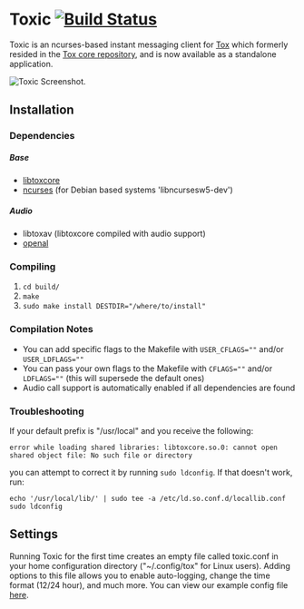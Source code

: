 # Toxic [![Build Status](https://travis-ci.org/Tox/toxic.png?branch=master)](https://travis-ci.org/Tox/toxic)
Toxic is an ncurses-based instant messaging client for [Tox](https://tox.im) which formerly resided in the [Tox core repository](https://github.com/irungentoo/toxcore), and is now available as a standalone application.

![Toxic Screenshot](http://i.imgur.com/hL7WhVl.png "Main Screen").

## Installation

### Dependencies
##### Base
* [libtoxcore](https://github.com/irungentoo/toxcore)
* [ncurses](https://www.gnu.org/software/ncurses) (for Debian based systems 'libncursesw5-dev')

##### Audio
* libtoxav (libtoxcore compiled with audio support)
* [openal](http://openal.org)

### Compiling
1. `cd build/`
2. `make`
3. `sudo make install DESTDIR="/where/to/install"`

### Compilation Notes
* You can add specific flags to the Makefile with `USER_CFLAGS=""` and/or `USER_LDFLAGS=""`
* You can pass your own flags to the Makefile with `CFLAGS=""` and/or `LDFLAGS=""` (this will supersede the default ones)
* Audio call support is automatically enabled if all dependencies are found

### Troubleshooting
If your default prefix is "/usr/local" and you receive the following:
```
error while loading shared libraries: libtoxcore.so.0: cannot open shared object file: No such file or directory
```
you can attempt to correct it by running `sudo ldconfig`. If that doesn't work, run:
```
echo '/usr/local/lib/' | sudo tee -a /etc/ld.so.conf.d/locallib.conf
sudo ldconfig
```

## Settings
Running Toxic for the first time creates an empty file called toxic.conf in your home configuration directory ("~/.config/tox" for Linux users). Adding options to this file allows you to enable auto-logging, change the time format (12/24 hour), and much more.
You can view our example config file [here](misc/toxic.conf).

